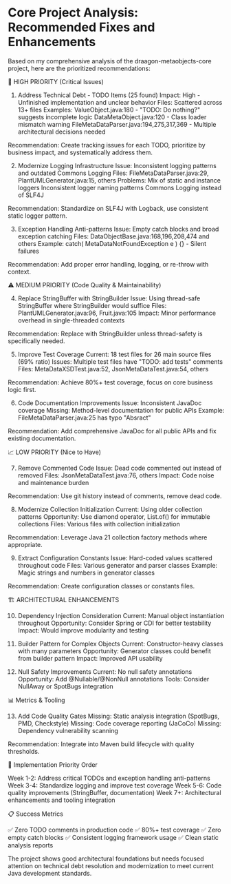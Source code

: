 
# Core Project Analysis: Recommended Fixes and Enhancements

Based on my comprehensive analysis of the draagon-metaobjects-core project, here are the prioritized recommendations:



🚨 HIGH PRIORITY (Critical Issues)


1. Address Technical Debt - TODO Items (25 found)
Impact: High - Unfinished implementation and unclear behavior
Files: Scattered across 13+ files
Examples:
ValueObject.java:180 - "TODO: Do nothing?" suggests incomplete logic
DataMetaObject.java:120 - Class loader mismatch warning
FileMetaDataParser.java:194,275,317,369 - Multiple architectural decisions needed



Recommendation: Create tracking issues for each TODO, prioritize by business impact, and systematically address them.



2. Modernize Logging Infrastructure
Issue: Inconsistent logging patterns and outdated Commons Logging
Files: FileMetaDataParser.java:29, PlantUMLGenerator.java:15, others
Problems:
Mix of static and instance loggers
Inconsistent logger naming patterns
Commons Logging instead of SLF4J



Recommendation: Standardize on SLF4J with Logback, use consistent static logger pattern.



3. Exception Handling Anti-patterns
Issue: Empty catch blocks and broad exception catching
Files: DataObjectBase.java:168,196,208,474 and others
Example: catch( MetaDataNotFoundException e ) {} - Silent failures



Recommendation: Add proper error handling, logging, or re-throw with context.



⚠️ MEDIUM PRIORITY (Code Quality & Maintainability)


4. Replace StringBuffer with StringBuilder
Issue: Using thread-safe StringBuffer where StringBuilder would suffice
Files: PlantUMLGenerator.java:96, Fruit.java:105
Impact: Minor performance overhead in single-threaded contexts



Recommendation: Replace with StringBuilder unless thread-safety is specifically needed.



5. Improve Test Coverage
Current: 18 test files for 26 main source files (69% ratio)
Issues: Multiple test files have "TODO: add tests" comments
Files: MetaDataXSDTest.java:52, JsonMetaDataTest.java:54, others



Recommendation: Achieve 80%+ test coverage, focus on core business logic first.



6. Code Documentation Improvements
Issue: Inconsistent JavaDoc coverage
Missing: Method-level documentation for public APIs
Example: FileMetaDataParser.java:25 has typo "Absract"



Recommendation: Add comprehensive JavaDoc for all public APIs and fix existing documentation.



📈 LOW PRIORITY (Nice to Have)


7. Remove Commented Code
Issue: Dead code commented out instead of removed
Files: JsonMetaDataTest.java:76, others
Impact: Code noise and maintenance burden



Recommendation: Use git history instead of comments, remove dead code.



8. Modernize Collection Initialization
Current: Using older collection patterns
Opportunity: Use diamond operator, List.of() for immutable collections
Files: Various files with collection initialization



Recommendation: Leverage Java 21 collection factory methods where appropriate.



9. Extract Configuration Constants
Issue: Hard-coded values scattered throughout code
Files: Various generator and parser classes
Example: Magic strings and numbers in generator classes



Recommendation: Create configuration classes or constants files.



🏗️ ARCHITECTURAL ENHANCEMENTS


10. Dependency Injection Consideration
Current: Manual object instantiation throughout
Opportunity: Consider Spring or CDI for better testability
Impact: Would improve modularity and testing


11. Builder Pattern for Complex Objects
Current: Constructor-heavy classes with many parameters
Opportunity: Generator classes could benefit from builder pattern
Impact: Improved API usability


12. Null Safety Improvements
Current: No null safety annotations
Opportunity: Add @Nullable/@NonNull annotations
Tools: Consider NullAway or SpotBugs integration


📊 Metrics & Tooling


13. Add Code Quality Gates
Missing: Static analysis integration (SpotBugs, PMD, Checkstyle)
Missing: Code coverage reporting (JaCoCo)
Missing: Dependency vulnerability scanning



Recommendation: Integrate into Maven build lifecycle with quality thresholds.



🎯 Implementation Priority Order


Week 1-2: Address critical TODOs and exception handling anti-patterns
Week 3-4: Standardize logging and improve test coverage
Week 5-6: Code quality improvements (StringBuffer, documentation)
Week 7+: Architectural enhancements and tooling integration


📋 Success Metrics


✅ Zero TODO comments in production code
✅ 80%+ test coverage
✅ Zero empty catch blocks
✅ Consistent logging framework usage
✅ Clean static analysis reports



The project shows good architectural foundations but needs focused attention on technical debt resolution and modernization to meet current Java development standards.